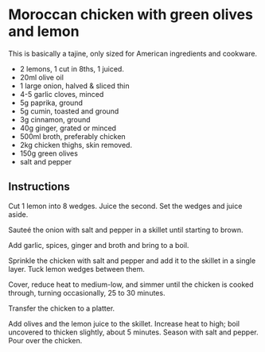 # Moroccan chicken with green olives and lemon

This is basically a tajine, only sized for American ingredients and cookware.



- 2 lemons, 1 cut in 8ths, 1 juiced.
- 20ml olive oil
- 1 large onion, halved & sliced thin
- 4-5 garlic cloves, minced
- 5g paprika, ground
- 5g cumin, toasted and ground
- 3g cinnamon, ground
- 40g ginger, grated or minced
- 500ml broth, preferably chicken
- 2kg chicken thighs, skin removed.
- 150g green olives
- salt and pepper

## Instructions

Cut 1 lemon into 8 wedges. Juice the second. Set the wedges and juice aside. 

Sauteé the onion with salt and pepper in a skillet until starting to brown. 

Add garlic, spices, ginger and broth and bring to a boil. 

Sprinkle the chicken with salt and pepper and add it to the skillet in a single layer. Tuck lemon wedges between them. 

Cover, reduce heat to medium-low, and simmer until the chicken is cooked through, turning occasionally, 25 to 30 minutes. 

Transfer the chicken to a platter. 

Add olives and the lemon juice to the skillet. Increase heat to high; boil uncovered to thicken slightly, about 5 minutes. Season with salt and pepper. Pour over the chicken. 


[Source]: https://www.epicurious.com/recipes/food/views/moroccan-chicken-with-green-olives-and-lemon-352532
